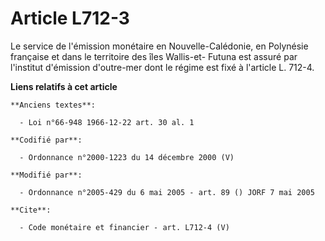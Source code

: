 # Article L712-3

Le service de l'émission monétaire en Nouvelle-Calédonie, en Polynésie française et dans le territoire des îles Wallis-et-
Futuna est assuré par l'institut d'émission d'outre-mer dont le régime est fixé à l'article L. 712-4.

**Liens relatifs à cet article**

	**Anciens textes**:

	  - Loi n°66-948 1966-12-22 art. 30 al. 1

	**Codifié par**:

	  - Ordonnance n°2000-1223 du 14 décembre 2000 (V)

	**Modifié par**:

	  - Ordonnance n°2005-429 du 6 mai 2005 - art. 89 () JORF 7 mai 2005

	**Cite**:

	  - Code monétaire et financier - art. L712-4 (V)
